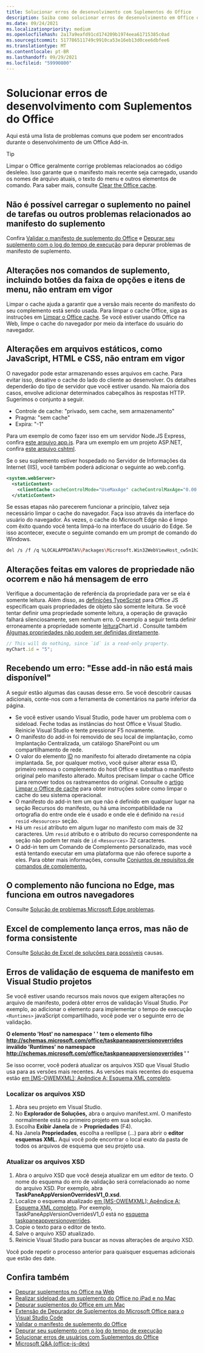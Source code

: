 ```yaml
---
title: Solucionar erros de desenvolvimento com Suplementos do Office
description: Saiba como solucionar erros de desenvolvimento em Office de complementos.
ms.date: 09/24/2021
ms.localizationpriority: medium
ms.openlocfilehash: 2a17a9eafd91cd174209b1974eea61715385c0ad
ms.sourcegitcommit: 517786511749c9910ca53e16eb13d0cee6dbfee6
ms.translationtype: MT
ms.contentlocale: pt-BR
ms.lasthandoff: 09/29/2021
ms.locfileid: "59990800"
---
```

# <a name="troubleshoot-development-errors-with-office-add-ins"></a>Solucionar erros de desenvolvimento com Suplementos do Office

Aqui está uma lista de problemas comuns que podem ser encontrados durante o desenvolvimento de um Office Add-in.

> [!TIP]
> Limpar o Office geralmente corrige problemas relacionados ao código desleleo. Isso garante que o manifesto mais recente seja carregado, usando os nomes de arquivo atuais, o texto do menu e outros elementos de comando. Para saber mais, consulte [Clear the Office cache](clear-cache.md).

## <a name="add-in-doesnt-load-in-task-pane-or-other-issues-with-the-add-in-manifest"></a>Não é possível carregar o suplemento no painel de tarefas ou outros problemas relacionados ao manifesto do suplemento

Confira [Validar o manifesto de suplemento do Office](troubleshoot-manifest.md) e [Depurar seu suplemento com o log do tempo de execução](runtime-logging.md) para depurar problemas de manifesto de suplemento.

## <a name="changes-to-add-in-commands-including-ribbon-buttons-and-menu-items-do-not-take-effect"></a>Alterações nos comandos de suplemento, incluindo botões da faixa de opções e itens de menu, não entram em vigor

Limpar o cache ajuda a garantir que a versão mais recente do manifesto do seu complemento está sendo usada. Para limpar o cache Office, siga as instruções em [Limpar o Office cache](clear-cache.md). Se você estiver usando Office na Web, limpe o cache do navegador por meio da interface do usuário do navegador.

## <a name="changes-to-static-files-such-as-javascript-html-and-css-do-not-take-effect"></a>Alterações em arquivos estáticos, como JavaScript, HTML e CSS, não entram em vigor

O navegador pode estar armazenando esses arquivos em cache. Para evitar isso, desative o cache do lado do cliente ao desenvolver. Os detalhes dependerão do tipo de servidor que você estiver usando. Na maioria dos casos, envolve adicionar determinados cabeçalhos às respostas HTTP. Sugerimos o conjunto a seguir.

- Controle de cache: "privado, sem cache, sem armazenamento"
- Pragma: "sem cache"
- Expira: "-1"

Para um exemplo de como fazer isso em um servidor Node.JS Express, confira [este arquivo app.js](https://github.com/OfficeDev/PnP-OfficeAddins/tree/main/Samples/auth/Office-Add-in-NodeJS-SSO/Complete/app.js). Para um exemplo em um projeto ASP.NET, confira [este arquivo cshtml](https://github.com/OfficeDev/PnP-OfficeAddins/tree/main/Samples/auth/Office-Add-in-ASPNET-SSO/Complete/Office-Add-in-ASPNET-SSO-WebAPI/Views/Shared/_Layout.cshtml).

Se o seu suplemento estiver hospedado no Servidor de Informações da Internet (IIS), você também poderá adicionar o seguinte ao web.config.

```xml
<system.webServer>
  <staticContent>
    <clientCache cacheControlMode="UseMaxAge" cacheControlMaxAge="0.00:00:00" cacheControlCustom="must-revalidate" />
  </staticContent>
```

Se essas etapas não parecerem funcionar a princípio, talvez seja necessário limpar o cache do navegador. Faça isso através da interface do usuário do navegador. Às vezes, o cache do Microsoft Edge não é limpo com êxito quando você tenta limpá-lo na interface do usuário do Edge. Se isso acontecer, execute o seguinte comando em um prompt de comando do Windows.

```bash
del /s /f /q %LOCALAPPDATA%\Packages\Microsoft.Win32WebViewHost_cw5n1h2txyewy\AC\#!123\INetCache\
```

## <a name="changes-made-to-property-values-dont-happen-and-there-is-no-error-message"></a>Alterações feitas em valores de propriedade não ocorrem e não há mensagem de erro

Verifique a documentação de referência da propriedade para ver se ela é somente leitura. Além disso, as [definições TypeScript](../develop/referencing-the-javascript-api-for-office-library-from-its-cdn.md) para Office JS especificam quais propriedades de objeto são somente leitura. Se você tentar definir uma propriedade somente leitura, a operação de gravação falhará silenciosamente, sem nenhum erro. O exemplo a seguir tenta definir erroneamente a propriedade somente [leitura](/javascript/api/excel/excel.chart#id)Chart.id . Consulte também [Algumas propriedades não podem ser definidas diretamente](../develop/application-specific-api-model.md#some-properties-cannot-be-set-directly).

```js
// This will do nothing, since `id` is a read-only property.
myChart.id = "5";
```

## <a name="getting-error-this-add-in-is-no-longer-available"></a>Recebendo um erro: "Esse add-in não está mais disponível"

A seguir estão algumas das causas desse erro. Se você descobrir causas adicionais, conte-nos com a ferramenta de comentários na parte inferior da página.

- Se você estiver usando Visual Studio, pode haver um problema com o sideload. Feche todas as instâncias do host Office e Visual Studio. Reinicie Visual Studio e tente pressionar F5 novamente.
- O manifesto do add-in foi removido de seu local de implantação, como Implantação Centralizada, um catálogo SharePoint ou um compartilhamento de rede.
- O valor do elemento [ID](../reference/manifest/id.md) no manifesto foi alterado diretamente na cópia implantada. Se, por qualquer motivo, você quiser alterar essa ID, primeiro remova o complemento do host Office e substitua o manifesto original pelo manifesto alterado. Muitos precisam limpar o cache Office para remover todos os rastreamentos do original. Consulte o [artigo Limpar o Office de cache](clear-cache.md) para obter instruções sobre como limpar o cache do seu sistema operacional.
- O manifesto do add-in tem um que não é definido em qualquer lugar na seção Recursos do manifesto, ou há uma incompatibilidade na ortografia do entre onde ele é usado e onde ele é definido na `resid` [](../reference/manifest/resources.md) `resid` `<Resources>` seção.
- Há um `resid` atributo em algum lugar no manifesto com mais de 32 caracteres. Um `resid` atributo e o atributo do recurso correspondente na seção não podem ter mais de `id` `<Resources>` 32 caracteres.
- O add-in tem um Comando de Complemento personalizado, mas você está tentando executar em uma plataforma que não oferece suporte a eles. Para obter mais informações, consulte [Conjuntos de requisitos de comandos de complemento.](../reference/requirement-sets/add-in-commands-requirement-sets.md)

## <a name="add-in-doesnt-work-on-edge-but-it-works-on-other-browsers"></a>O complemento não funciona no Edge, mas funciona em outros navegadores

Consulte [Solução de problemas Microsoft Edge problemas](../concepts/browsers-used-by-office-web-add-ins.md#troubleshooting-microsoft-edge-issues).

## <a name="excel-add-in-throws-errors-but-not-consistently"></a>Excel de complemento lança erros, mas não de forma consistente

Consulte [Solução de Excel de soluções para possíveis](../excel/excel-add-ins-troubleshooting.md) causas.

## <a name="manifest-schema-validation-errors-in-visual-studio-projects"></a>Erros de validação de esquema de manifesto em Visual Studio projetos

Se você estiver usando recursos mais novos que exigem alterações no arquivo de manifesto, poderá obter erros de validação Visual Studio. Por exemplo, ao adicionar o elemento para implementar o tempo de execução `<Runtimes>` javaScript compartilhado, você pode ver o seguinte erro de validação.

**O elemento 'Host' no namespace ' ' tem o elemento filho http://schemas.microsoft.com/office/taskpaneappversionoverrides inválido 'Runtimes' no namespace http://schemas.microsoft.com/office/taskpaneappversionoverrides ' '**

Se isso ocorrer, você poderá atualizar os arquivos XSD que Visual Studio usa para as versões mais recentes. As versões mais recentes do esquema estão [em [MS-OWEMXML]: Apêndice A: Esquema XML completo](/openspecs/office_file_formats/ms-owemxml/c6a06390-34b8-4b42-82eb-b28be12494a8).

### <a name="locate-the-xsd-files"></a>Localizar os arquivos XSD

1. Abra seu projeto em Visual Studio.
1. No **Explorador de Soluções,** abra o arquivo manifest.xml. O manifesto normalmente está no primeiro projeto em sua solução.
1. Escolha **Exibir Janela** de  >  **Propriedades** (F4).
1. Na Janela **Propriedades**, escolha a reellipse (...) para abrir o **editor esquemas XML.** Aqui você pode encontrar o local exato da pasta de todos os arquivos de esquema que seu projeto usa.

### <a name="update-the-xsd-files"></a>Atualizar os arquivos XSD

1. Abra o arquivo XSD que você deseja atualizar em um editor de texto. O nome do esquema do erro de validação será correlacionado ao nome do arquivo XSD. Por exemplo, abra **TaskPaneAppVersionOverridesV1_0.xsd**.
1. Localize o esquema atualizado [em [MS-OWEMXML]: Apêndice A: Esquema XML completo](/openspecs/office_file_formats/ms-owemxml/c6a06390-34b8-4b42-82eb-b28be12494a8). Por exemplo, TaskPaneAppVersionOverridesV1_0 está no [esquema taskpaneappversionoverrides](/openspecs/office_file_formats/ms-owemxml/82e93ec5-de22-42a8-86e3-353c8336aa40).
1. Copie o texto para o editor de texto.
1. Salve o arquivo XSD atualizado.
1. Reinicie Visual Studio para buscar as novas alterações de arquivo XSD.

Você pode repetir o processo anterior para quaisquer esquemas adicionais que estão des date.

## <a name="see-also"></a>Confira também

- [Depurar suplementos no Office na Web](debug-add-ins-in-office-online.md)
- [Realizar sideload de um suplemento do Office no iPad e no Mac](sideload-an-office-add-in-on-ipad-and-mac.md)  
- [Depurar suplementos do Office em um Mac](debug-office-add-ins-on-ipad-and-mac.md)  
- [Extensão de Depurador de Suplementos do Microsoft Office para o Visual Studio Code](debug-with-vs-extension.md)
- [Validar o manifesto de suplemento do Office](troubleshoot-manifest.md)
- [Depurar seu suplemento com o log do tempo de execução](runtime-logging.md)
- [Solucionar erros de usuários com Suplementos do Office](testing-and-troubleshooting.md)
- [Microsoft Q&A (office-js-dev)](/answers/topics/office-js-dev.html)
